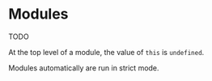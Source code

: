 # Modules

TODO

At the top level of a module, the value of `this` is `undefined`.

Modules automatically are run in strict mode.
